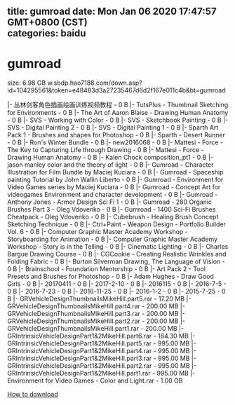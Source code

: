 
title: gumroad
date: Mon Jan 06 2020 17:47:57 GMT+0800 (CST)    
categories: baidu
---

# gumroad
size: 6.98 GB
 w.sbdp.hao7188.com/down.asp?id=104295561&token=e48483d3a27235467d6d2f167e011c4b&bt=gumroad
 
|- 丛林剑客角色插画绘画训练视频教程 - 0 B
|- TutsPlus - Thumbnail Sketching for Environments - 0 B
|- The Art of Aaron Blaise - Drawing Human Anatomy - 0 B
|- SVS - Working with Color - 0 B
|- SVS - Sketchbook Painting - 0 B
|- SVS - Digital Painting 2 - 0 B
|- SVS - Digital Painting 1 - 0 B
|- Sparth Art Pack 1 - Brushes and shapes for Photoshop - 0 B
|- Sparth - Desert Runner - 0 B
|- Ron's Winter Bundle - 0 B
|- new2016068 - 0 B
|- Mattesi - Force - The Key to Capturing Life through Drawing - 0 B
|- Mattesi - Force - Drawing Human Anatomy - 0 B
|- Kalen Chock composition_pt1 - 0 B
|- jason manley color and the theory of light - 0 B
|- Gumroad – Character Illustration for Film Bundle by Maciej Kuciara - 0 B
|- Gumroad - Spaceship painting Tutorial by John Wallin Liberto - 0 B
|- Gumroad - Environment for Video Games series by Maciej Kuciara - 0 B
|- Gumroad - Concept Art for videogames Environment and character development - 0 B
|- Gumroad - Anthony Jones - Armor Design Sci Fi 1 - 0 B
|- Gumroad - 280 Organic Brushes Part 3 - Oleg Vdovenko - 0 B
|- Gumroad - 1400 Sci-Fi Brushes Cheatpack - Oleg Vdovenko - 0 B
|- Cubebrush - Healing Brush Concept Sketching Technique - 0 B
|- Ctrl+Paint - Weapon Design - Portfolio Builder Vol. 6 - 0 B
|- Computer Graphic Master Academy Workshop - Storyboarding for Animation - 0 B
|- Computer Graphic Master Academy Workshop - Story is in the Telling - 0 B
|- Cinematic Lighting - 0 B
|- Charles Bargue Drawing Course - 0 B
|- CGCookie - Creating Realistic Wrinkles and Folding Fabric - 0 B
|- Burton Silverman Drawing, The Language of Vision - 0 B
|- Brainschool - Foundation Mentorship - 0 B
|- Art Pack 2 - Tool Presets and Brushes for Photoshop - 0 B
|- Adam Hughes - Draw Good Girls - 0 B
|- 20170411 - 0 B
|- 2017-2-10 - 0 B
|- 2016115 - 0 B
|- 2016-7-5 - 0 B
|- 2016-7-23 - 0 B
|- 2016-11-25 - 0 B
|- 2016-1-2 - 0 B
|- 2015-7-25 - 0 B
|- GRVehicleDesignThumbnailsMikeHill.part5.rar - 17.20 MB
|- GRVehicleDesignThumbnailsMikeHill.part4.rar - 200.00 MB
|- GRVehicleDesignThumbnailsMikeHill.part3.rar - 200.00 MB
|- GRVehicleDesignThumbnailsMikeHill.part2.rar - 200.00 MB
|- GRVehicleDesignThumbnailsMikeHill.part1.rar - 200.00 MB
|- GRIntrinsicVehicleDesignPart1&2MikeHill.part6.rar - 184.30 MB
|- GRIntrinsicVehicleDesignPart1&2MikeHill.part5.rar - 995.00 MB
|- GRIntrinsicVehicleDesignPart1&2MikeHill.part4.rar - 995.00 MB
|- GRIntrinsicVehicleDesignPart1&2MikeHill.part3.rar - 995.00 MB
|- GRIntrinsicVehicleDesignPart1&2MikeHill.part2.rar - 995.00 MB
|- GRIntrinsicVehicleDesignPart1&2MikeHill.part1.rar - 995.00 MB
|- Environment for Video Games - Color and Light.rar - 1.00 GB

[How to download](https://bpcam.bemobtrk.com/go/2ceec3aa-1ca2-46d6-b9ff-aaa5c184517c?jno=5429)